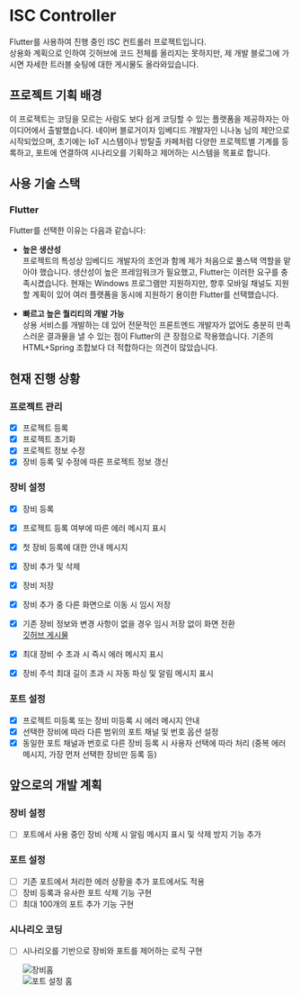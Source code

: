 # ISC Controller
Flutter를 사용하여 진행 중인 ISC 컨트롤러 프로젝트입니다.<br>
상용화 계획으로 인하여 깃허브에 코드 전체를 올리지는 못하지만, 제 개발 블로그에 가시면 자세한 트러블 슛팅에 대한 게시물도 올라와있습니다.

## 프로젝트 기획 배경

이 프로젝트는 코딩을 모르는 사람도 보다 쉽게 코딩할 수 있는 플랫폼을 제공하자는 아이디어에서 출발했습니다. 네이버 블로거이자 임베디드 개발자인 니나농 님의 제안으로 시작되었으며, 초기에는 IoT 시스템이나 방탈출 카페처럼 다양한 프로젝트별 기계를 등록하고, 포트에 연결하여 시나리오를 기획하고 제어하는 시스템을 목표로 합니다.

## 사용 기술 스택

### Flutter
Flutter를 선택한 이유는 다음과 같습니다:

- **높은 생산성**  
  프로젝트의 특성상 임베디드 개발자의 조언과 함께 제가 처음으로 풀스택 역할을 맡아야 했습니다. 생산성이 높은 프레임워크가 필요했고, Flutter는 이러한 요구를 충족시켰습니다. 현재는 Windows 프로그램만 지원하지만, 향후 모바일 채널도 지원할 계획이 있어 여러 플랫폼을 동시에 지원하기 용이한 Flutter를 선택했습니다.

- **빠르고 높은 퀄리티의 개발 가능**  
  상용 서비스를 개발하는 데 있어 전문적인 프론트엔드 개발자가 없어도 충분히 만족스러운 결과물을 낼 수 있는 점이 Flutter의 큰 장점으로 작용했습니다. 기존의 HTML+Spring 조합보다 더 적합하다는 의견이 많았습니다.

## 현재 진행 상황

### 프로젝트 관리
- [x] 프로젝트 등록
- [x] 프로젝트 초기화
- [x] 프로젝트 정보 수정
- [x] 장비 등록 및 수정에 따른 프로젝트 정보 갱신

### 장비 설정
- [x] 장비 등록
- [x] 프로젝트 등록 여부에 따른 에러 메시지 표시
- [x] 첫 장비 등록에 대한 안내 메시지
- [x] 장비 추가 및 삭제
- [x] 장비 저장
- [x] 장비 추가 중 다른 화면으로 이동 시 임시 저장
- [x] 기존 장비 정보와 변경 사항이 없을 경우 임시 저장 없이 화면 전환<BR>
  [깃허브 게시물](https://park-yina.github.io/categories/project/flutter/re-isc/5)

- [x] 최대 장비 수 초과 시 즉시 에러 메시지 표시
- [x] 장비 주석 최대 길이 초과 시 자동 파싱 및 알림 메시지 표시

### 포트 설정
- [x] 프로젝트 미등록 또는 장비 미등록 시 에러 메시지 안내
- [x] 선택한 장비에 따라 다른 범위의 포트 채널 및 번호 옵션 설정
- [x] 동일한 포트 채널과 번호로 다른 장비 등록 시 사용자 선택에 따라 처리 (중복 에러 메시지, 가장 먼저 선택한 장비만 등록 등)

## 앞으로의 개발 계획

### 장비 설정
- [ ] 포트에서 사용 중인 장비 삭제 시 알림 메시지 표시 및 삭제 방지 기능 추가

### 포트 설정
- [ ] 기존 포트에서 처리한 에러 상황을 추가 포트에서도 적용
- [ ] 장비 등록과 유사한 포트 삭제 기능 구현
- [ ] 최대 100개의 포트 추가 기능 구현

### 시나리오 코딩
- [ ] 시나리오를 기반으로 장비와 포트를 제어하는 로직 구현


  ![장비홈](https://github.com/user-attachments/assets/dc70c85f-75df-4766-a7ee-d07aca38515f)<br>
  ![포트 설정 홈](https://github.com/user-attachments/assets/8837d3aa-a359-4de1-b949-e576886d60dc)

